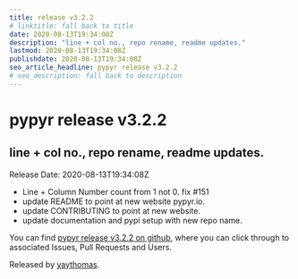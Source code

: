 ```yaml
---
title: release v3.2.2
# linktitle: fall back to title
date: 2020-08-13T19:34:08Z
description: "line + col no., repo rename, readme updates."
lastmod: 2020-08-13T19:34:08Z
publishdate: 2020-08-13T19:34:08Z
seo_article_headline: pypyr release v3.2.2
# seo_description: fall back to description
---
```

# pypyr release v3.2.2
## line + col no., repo rename, readme updates.
Release Date: 2020-08-13T19:34:08Z

- Line + Column Number count from 1 not 0. fix #151
- update README to point at new website pypyr.io.
- update CONTRIBUTING to point at new website.
- update documentation and pypi setup with new repo name.

You can find [pypyr release v3.2.2 on github](https://github.com/pypyr/pypyr/releases/tag/v3.2.2), where you can 
click through to associated Issues, Pull Requests and Users.

Released by [yaythomas](https://github.com/yaythomas).

